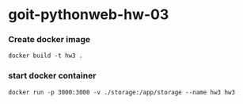 # goit-pythonweb-hw-03

### Create docker image

```
docker build -t hw3 .
```

### start docker container

```
docker run -p 3000:3000 -v ./storage:/app/storage --name hw3 hw3
```
